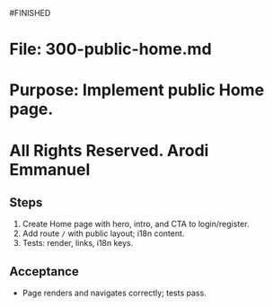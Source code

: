 #FINISHED

# File: 300-public-home.md

# Purpose: Implement public Home page.

# All Rights Reserved. Arodi Emmanuel

## Steps

1. Create Home page with hero, intro, and CTA to login/register.
2. Add route `/` with public layout; i18n content.
3. Tests: render, links, i18n keys.

## Acceptance

- Page renders and navigates correctly; tests pass.
